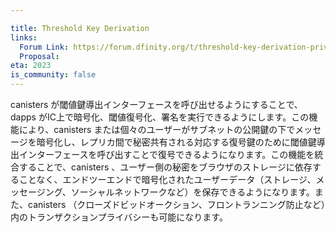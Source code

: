 ```yaml
---

title: Threshold Key Derivation
links:
  Forum Link: https://forum.dfinity.org/t/threshold-key-derivation-privacy-on-the-ic/16560
  Proposal: 
eta: 2023
is_community: false
---
```

canisters が閾値鍵導出インターフェースを呼び出せるようにすることで、dapps がIC上で暗号化、閾値復号化、署名を実行できるようにします。この機能により、canisters または個々のユーザーがサブネットの公開鍵の下でメッセージを暗号化し、レプリカ間で秘密共有される対応する復号鍵のために閾値鍵導出インターフェースを呼び出すことで復号できるようになります。この機能を統合することで、canisters 、ユーザー側の秘密をブラウザのストレージに依存することなく、エンドツーエンドで暗号化されたユーザーデータ（ストレージ、メッセージング、ソーシャルネットワークなど）を保存できるようになります。また、canisters （クローズドビッドオークション、フロントランニング防止など）内のトランザクションプライバシーも可能になります。

<!---


Empower dapps to perform encryption, and threshold decryption, and signing on the IC by allowing canisters to call a threshold key derivation interface. This feature will enable canisters or individual users to encrypt messages under the public key of the subnet, so that they can be decrypted by calling  the threshold key derivation interface for the corresponding decryption key that is secret-shared among the replicas. Integrating this feature will enable canisters to store end-to-end encrypted user data (e.g., storage, messaging, social networks) without having to rely on browser storage for user-side secrets, as well as enabling transaction privacy within canisters (e.g., closed-bid auctions, front-running prevention).

-->
